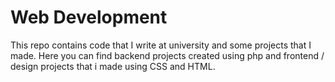# Web Development
This repo contains code that I write at university and some projects that I made. Here you can find backend projects created using php and frontend / design projects that i made using CSS and HTML.

